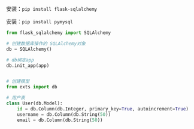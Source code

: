 ﻿
安装：`pip install flask-sqlalchemy`

安装：`pip install pymysql`

```py
from flask_sqlalchemy import SQLAlchemy

# 创建数据库操作的 SQLAlchemy对象
db = SQLAlchemy()

# db绑定app
db.init_app(app)


# 创建模型
from exts import db

# 用户表 
class User(db.Model):
    id = db.Column(db.Integer, primary_key=True, autoincrement=True)
    username = db.Column(db.String(50))
    email = db.Column(db.String(50))
```



